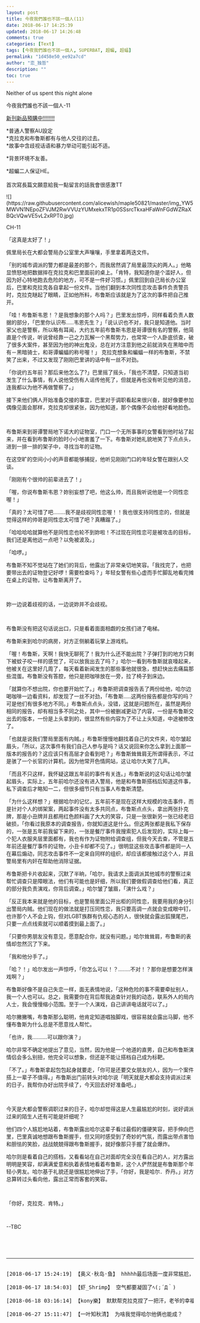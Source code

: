 ```yaml
---
layout: post
title: 今夜我們誰也不該一個人(11)
date: 2018-06-17 14:25:39
updated: 2018-06-17 14:26:48
comments: true
categories: [Text]
tags: [今夜我們誰也不該一個人, SUPERBAT, 超蝙, 超蝠]
permalink: "1d458e50_ee92a7cd"
author: "恋_独哲"
description: ""
toc: true
---
```


<p>Neither of us spent this night alone</p> 
<p>今夜我們誰也不該一個人-11</p> 
<p><a target="_blank" rel="nofollow" href="https://www.weibo.com/2706868565/Gld7V2bnl?type=comment&amp;sudaref=www.weibo.com"  >新刊新品預購中!!!!!!!!</a></p> 
<p>*普通人警察AU設定<br />*克拉克和布鲁斯都有与他人交往的过去。&nbsp;<br />*故事中含歧视话语和暴力举动可能引起不适。</p> 
<p>*背景环境不友善。</p> 
<p>*超蝙二人保证HE。<br /><br />首次寫長篇文願意給我一點留言的話我會很感激TT</p> 
<p>
![](https://raw.githubusercontent.com/alicewish/maple50821/master/img_YW5MWVN1NEpoZFVJM2RwVVUzYUMxekxTR1p0SSsrcTkxaHFaWnFGdWZRaXBQcVQwVE5vL2xRPT0.jpg)
<br /></p> 
<p>CH-11</p> 
<p>「这真是太好了！」</p> 
<p>佩里局长在大都会警局办公室里大声嚷嚷，手里拿着两迭文件。</p> 
<p>「别的城市调派的警力都是最差的那个，而我居然调了局里最顶尖的两人。」他略显愤怒地把数据摔在克拉克和巴里面前的桌上。「肯特，我知道你是个滥好人，但因为好心特地跑去危险的地方，可不是一件好习惯。」佩里回到自己局长办公室后，巴里和克拉克各自拿起一份文件。当他们翻到本次同性恋攻击事件负责警员时，克拉克瞇起了眼睛，正如他所料，布鲁斯应该就是为了这次的事件把自己推开。</p> 
<p>「哇！布鲁斯韦恩！？是我想象的那个人吗？」巴里发出惊呼，同样看着负责人数据的部分，「巴里你认识布.....韦恩先生？」「说认识也不对，我只是知道他。当时家父也是警察，所以略有耳闻，大约五年前布鲁斯韦恩是哥谭很有名的警察，他简直是个传说，听说曾经靠一己之力瓦解一个黑帮势力，也常常一个人卧底侦查，破了很多大案件，甚至因为他的神出鬼没，总在对方注意到他之前就消失在黑暗中而有－黑暗骑士，和哥谭蝙蝠的称号喔！」&nbsp;克拉克想象和蝙蝠一样的布鲁斯，不禁笑了出来，不过又发现了刚刚巴里讲的话中有一丝不对劲。</p> 
<p>「你说约五年前？那后来他怎么了?」巴里摇了摇头，「我也不清楚，只知道当初发生了什么事情，有人说他受伤有人谣传他死了，但就是再也没有听见他的消息，连我都以为他不再做警察了。」</p> 
<p>接下来他们俩人开始准备交接的事宜，巴里对于调职看起来很兴奋，就好像要参加偶像见面会那样，克拉克却很紧张，因为他知道，那个偶像不会给他好看地脸色。</p> 
<p>&nbsp;</p> 
<p>布鲁斯来到哥谭警局地下诺大的证物室，门口一个无所事事的女警看到他时站了起来，并在看到布鲁斯的脸时小小地害羞了一下。布鲁斯对她礼貌地笑了下点点头，进到一排一排的架子中，寻找当年的证物。</p> 
<p>在这空旷的空间小小的声音都能够捕捉，他听见刚刚门口的年轻女警在跟别人交谈。</p> 
<p>「刚刚有个很帅的前辈进去了！」</p> 
<p>「喔，你说布鲁斯韦恩？妳别妄想了吧，他这么帅，而且我听说他是一个同性恋喔！」</p> 
<p>「真的？太可惜了吧........我不是歧视同性恋喔！！我也很支持同性恋的，但就是觉得这样的帅哥是同性恋太可惜了吧？真糟蹋了。」</p> 
<p>「哈哈哈哈就算他不是同性恋也轮不到妳啦！不过现在同性恋可是被攻击的目标，我们还是离他远一点吧？以免被波及。」</p> 
<p>「哈啰。」</p> 
<p>布鲁斯不知不觉站在了她们的背后，他露出了非常亲切地笑容。「我找完了，也把要带出去的证物登记好啰！需要检查吗？」年轻女警有些心虚而手忙脚乱地看完摊在桌上的证物，让布鲁斯离开了。</p> 
<p>&nbsp;</p> 
<p>妳一边说着歧视的话，一边说妳并不会歧视。</p> 
<p>&nbsp;</p> 
<p>布鲁斯没有把这句话说出口，只是看着面面相觑的女孩们进了电梯。</p> 
<p>布鲁斯来到哈尔的病房，对方正侧躺着玩掌上游戏机。</p> 
<p>「喔！布鲁斯，天啊！我快无聊死了！我为什么还不能出院？子弹打到的地方只剩下被蚊子咬一样的感觉了，可以放我出去了吗？」哈尔一看到布鲁斯就哀嚎起来，他被关在这里好几周了，每天看着新闻发生的那些事他就很急，想赶快出去痛扁那些混蛋。布鲁斯没有答腔，他只是把咖啡放在一旁，拉了椅子到床边。</p> 
<p>「就算你不想出院，你也要开始忙了。」布鲁斯把调查报告丢了两份给他，哈尔边喝咖啡一边看资料，却发现了一丝不对劲，「布鲁斯.....这两份报告都是你写的吗？可是他们有很多地方不同。」布鲁斯点点头，没错，这就是问题所在，虽然是两份相同的报告，却有相当多不同之处，其中一份被删减更动了内容，一份是布鲁斯交出去的版本，一份是上头拿到的，很显然有些内容为了不让上头知道，中途被修改了。</p> 
<p>「也就是说我们警局里面有内贼。」布鲁斯慢慢地翻找着自己的文件夹，哈尔皱起眉头，「所以，这次事件有我们自己人参与是吗？话又说回来你怎么拿到上面那一版本的报告的？这应该只有高层才会看到吧？」布鲁斯耸耸肩无所谓得表示，不过是骇了一个长官的计算机，因为他常开色情网站，这让哈尔大笑了几声。</p> 
<p>「而且不只这样，我怀疑这跟五年前的事件有关连。」布鲁斯说的这句话让哈尔皱起眉头，实际上，五年前哈尔还没有进入警局，他是和布鲁斯搭档后知道这件事，私下调查后才略知一二，但很多细节只有当事人布鲁斯清楚。</p> 
<p>「为什么这样想？」根据哈尔的记忆，五年前不是现在这样大规模的攻击事件，而是针对个人的绑架案，两起事件没有太多共同点，布鲁斯点点头，拿出两张扑克牌，那是小丑牌并且都用红色颜料画了大大的笑容，只是一张很新另一张已经老旧破损，「你看过我原本的调查报告，你就知道这是什么。但这两张都是我私下保存的，一张是五年前我留下来的，一张是餐厅事件我搜索犯人后发现的，实际上每一个犯人衣服夹层里面都有，我也有作为证物附给调查组，但我今天去查，不管是五年前还是餐厅事件的证物，小丑卡却都不见了。」很明显这些攻击事件都是同一人在幕后煽动，同志攻击事件不一定来自同样的组织，却应该都接触过这个人，并且警局里有内奸在帮助他消除证据。</p> 
<p>布鲁斯把卡片收起来，沉默了半晌，「哈尔，我请求上面调派其他城市的警察过来帮忙调查只是障眼法，他们有可能也是奸细，所以我们要做假调查给他们看，真正的部分我负责演戏，你背后调查。」哈尔皱了皱眉，「演什么戏？」</p> 
<p>「反正我本来就是他的目标，也是警局里面公开出柜的同性恋，我要用我的身分引出警局内贼。他们现在的做法就是打压同性恋，我只要高调一点就会变成眼中钉，也许那个人不会上钩，但对LGBT族群有仇视心态的人，很快就会露出狐狸尾巴，只要一点点线索就可以顺着摸到最上面了。」</p> 
<p>「只要你男朋友没有意见，愿意配合你，就没有问题。」哈尔耸耸肩，布鲁斯的表情却忽然沉了下来。</p> 
<p>「我和他分手了。」</p> 
<p>「哈？！」哈尔发出一声惊呼，「你怎么可以！？........不对！？那你是想要怎样演戏啊？」</p> 
<p>布鲁斯好像不是自己失恋一样，面无表情地说，「这种危险的事不需要牵扯别人，我一个人也可以。总之，我需要你在背后帮我追查针对我的动态，联系外人的局内人士，我会慢慢缩小范围。至于一个人演戏，自己讲讲电话就可以了。」</p> 
<p>哈尔撇撇嘴，布鲁斯那么聪明，他肯定知道唱独脚戏，很容易就会露出马脚，他不懂布鲁斯为什么总是不愿意找人帮忙。</p> 
<p>「也许，我..........可以跟你演？」</p> 
<p>哈尔非常不确定地提出了意见，当然，因为他是一个地道的直男，自己和布鲁斯演情侣会多么别扭，他完全可以想象，但还是不能让搭档自己成为标靶。</p> 
<p>「不了。」布鲁斯拿起包包起身就要走，「你可是还要交女朋友的人，因为一个案件搭上一辈子不值得。」布鲁斯出门前转头对哈尔说「明天就是大都会支持调派过来的日子，我帮你办好出院手续了，今天回去好好准备吧。」</p> 
<p>&nbsp;</p> 
<p>今天是大都会警察调职过来的日子，哈尔却觉得这是人生最尴尬的时刻，说好调派过来的陌生人还有可能是奸细呢？</p> 
<p>他们四个人尴尬地站着，布鲁斯露出哈尔这辈子看过最假的僵硬笑容，把手伸向巴里，巴里真诚地想跟布鲁斯握手，但又同时感受到了奇妙的气氛，而露出带点害怕和胆怯的笑脸，战战兢兢得跟布鲁斯握手，就好像那只手握了就会爆炸。</p> 
<p>哈尔则是看着自己的搭档，又看看站在自己对面却完全没在看自己的人，对方露出明明是笑容，却满满爱意和执着表情地看着布鲁斯，这个人俨然就是布鲁斯那个年轻小男友。哈尔基于礼貌还是很尴尬地伸出了手，「你好，我是哈尔．乔丹。」对方总算转过头看向他，露出正常而客套的笑容。</p> 
<p>&nbsp;</p> 
<p>「你好，克拉克．肯特。」</p> 
<p>&nbsp;</p> 
<p>--TBC</p> 
<p>&nbsp;</p> 
<p><br /></p>

---

<pre>

[2018-06-17 15:24:19] 【奥义·秋岛·鱼】 hhhhh最后场面一度非常尴尬，克拉克和布鲁斯一定要赶快和好哇QAQ

[2018-06-17 18:54:03] 【虾_Shrimp】 空气都要凝固了ﾍ(;´Д｀)

[2018-06-18 03:16:14] 【kony樂】 默默帮克拉克捏了一把汗，老爷的幸福全靠你啦，加油啊

[2018-06-27 15:11:47] 【一叶知秋清】 为啥我觉得哈尔他俩也能成？

</pre>